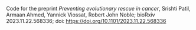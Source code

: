Code for the preprint _Preventing evolutionary rescue in cancer_, Srishti Patil, Armaan Ahmed, Yannick Viossat, Robert John Noble; bioRxiv 2023.11.22.568336; doi: https://doi.org/10.1101/2023.11.22.568336
